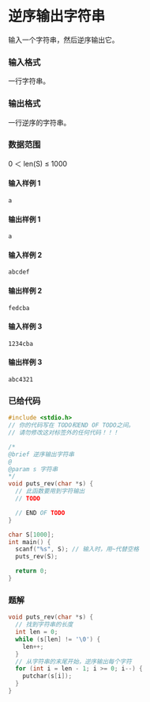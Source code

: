 # 逆序输出字符串

输入一个字符串，然后逆序输出它。

### 输入格式

一行字符串。

### 输出格式

一行逆序的字符串。

### 数据范围

0 ＜ len(S) ≤ 1000

#### 输入样例 1

```
a
```

#### 输出样例 1

```
a
```

#### 输入样例 2

```
abcdef
```

#### 输出样例 2

```
fedcba
```

#### 输入样例 3

```
1234cba
```

#### 输出样例 3

```
abc4321
```

### 已给代码

```c
#include <stdio.h>
// 你的代码写在 TODO和END OF TODO之间。
// 请勿修改这对标签外的任何代码！！！

/*
@brief 逆序输出字符串
@
@param s 字符串
*/
void puts_rev(char *s) {
  // 此函数要用到字符输出
  // TODO

  // END OF TODO
}

char S[1000];
int main() {
  scanf("%s", S); // 输入时，用~代替空格
  puts_rev(S);

  return 0;
}
```

### 题解

```c
void puts_rev(char *s) {
  // 找到字符串的长度
  int len = 0;
  while (s[len] != '\0') {
    len++;
  }
  // 从字符串的末尾开始，逆序输出每个字符
  for (int i = len - 1; i >= 0; i--) {
    putchar(s[i]);
  }
}
```
